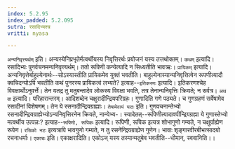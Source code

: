 ```yaml
---
index: 5.2.95
index_padded: 5.2.095
sutra: रसादिभ्यश्च
vritti: nyasa

---
```

`अन्यनिवृत्त्यर्थम्` इति। अन्यस्येनिप्रभृतेर्मत्वर्थीयस्य निवृत्तिरर्थः प्रयोजनं यस्य तत्तथोक्तम्। `कथम्` इत्यादि। रसादिभ्यः पुनर्वचनमन्यनिवृत्त्यर्थम्। ततो रूपिणी कन्येत्यादि न सिध्यतीति भावऋः। `प्रायिकम्` इत्यादि। अन्यनिवृत्तेर्बाहुल्येनार्थः--सोऽस्यास्तीति प्रायिकमेव युक्तं भवतीति।
बाहुल्येनास्यान्यनिवृत्तित्वेन रूपणीत्यादौ क्वचिदन्योऽपि भवतीति कथं पुनरस्य प्रायिकत्वं लभ्यते? इत्याह--`इतिकरणः` इत्यादि। इतिकरणश्चेह विवक्षार्थोऽनुवर्त्ते। तेन यतद्र तु मतुबन्तादेव लोकस्य विवक्षा भवति, तत्र तेनान्यनिवृत्तिः क्रियते; न सर्वत्र।
`अथ वा` इत्यादि। परिहारान्तरम्। आदिशब्देन चक्षुरादीन्द्रियपरिग्रहः। गुणादिति गणे पठ्यते। च गुणग्रहणं सर्वेषामेव रसादीनां विशेषणम्। तेन ये रसनादीन्द्रियग्राह्याः। `तेषामेवायं पाठः` इति। गुणवचनान्तेभ्यो रसनादीन्द्रियग्राह्येभ्योऽन्यनिवृत्तिरनेन क्रियते, नान्येभ्य-। स्यादेतत्--रूपिणीत्यादावपीन्द्रियग्रह्या ये गुणास्तेभ्यो मत्वर्थीय उत्पन्न:? इत्याह--`रूपिणो, रूपिकः` इत्यादि। रूपिणी, रूपिक इत्यत्र शोभागुणो गम्यते, न चक्षुर्ग्राह्येण रूपेण। `रसिको नटः` इत्यत्रापि भावगुणो गम्यते, न तु रसनेन्द्रियग्राह्येण गुणेन। भावाः शृङ्गारवीरबीभत्सादयो रचनाधर्माः।
`एकाचः` इति। एकाक्षरादिति। एकोऽज् यस्य तस्मान्मतुबेव भवतीति--धीमान्, स्ववानिति।।
